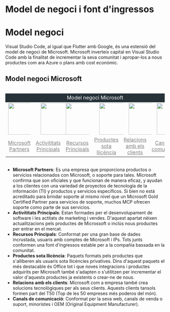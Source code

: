<!-- TITLE: Model de negoci i font d'ingressos -->
<!-- SUBTITLE: Model de negoci i font d'ingressos -->

# Model de negoci i font d'ingressos

<!-- TITLE: Negoci Ingressos -->
# Model negoci

Visual Studio Code, al igual que Flutter amb Google, és una estensió del model de negoci de Microsoft. Microsoft inverteix capital en Visual Studio Code amb la finalitat de incrementar la seva comunitat i apropar-los a nous productes com ara Azure o plans amb cost econòmic.

## Model negoci Microsoft
<br>
<table style="margin: auto;">
	<thead>
		<tr><td style="border: 1px solid #37474f; background: #263238; text-align: center; color: white" colspan="6">Model negoci Microsoft</td></tr>
	</thead>
	<tbody>
		<tr>
			<td  style="vertical-align:middle; max-width: 4em"><img src="https://d2oc0ihd6a5bt.cloudfront.net/wp-content/uploads/sites/1155/cache/2018/12/ms-partner/3851923819.jpg" width="100"></td>
			<td style="vertical-align:middle; max-width: 4em"><img style="margin-left: 1em" src="https://cdn1.iconfinder.com/data/icons/flat-and-simple-part-1/128/microsoft-512.png" width="100"></td>
			<td style="vertical-align:middle; max-width: 4em"><img src="https://cdn3.iconfinder.com/data/icons/logos-brands-3/24/logo_brand_brands_logos_microsoft_store_windows-512.png" width="100"></td>
			<td style="vertical-align:middle; max-width: 4em"><img style="margin-left: 1em" src="https://cdn.icon-icons.com/icons2/1156/PNG/512/1486565573-microsoft-office_81557.png" width="100"></td>
			<td style="vertical-align:middle; max-width: 4em"><img style="margin-left: 1em" src="https://c.s-microsoft.com/es-xl/CMSImages/home-applications-customer-service.svg?version=6199ea59-a70c-aef8-615a-6829398ccec3" width="100"></td>
			<td style="vertical-align:middle; max-width: 5em"><img style="margin-left: 1em" src="https://c.s-microsoft.com/en-us/CMSImages/Windows_Homepage_Icon_Devices_1920.jpg?version=b01ff670-fdb4-8e12-9745-5efcdc0fa3d8" width="100"></td>
		</tr>
		<tr>
			<td style="vertical-align:middle; text-align: center"><a style="color: gray" href="https://partner.microsoft.com/es-es/">Microsoft Partners</a></td>
			<td style="vertical-align:middle; text-align: center"><a style="color: gray" href="https://www.microsoft.com/en-us/research/search/?from=http%3A%2F%2Fresearch.microsoft.com%2Fapps%2Fcatalog%2Fdefault.aspx%3Ft%3Dprojects">Activititats Principals</a></td>
			<td style="vertical-align:middle; text-align: center"><a style="color: gray" href="https://www.microsoft.com/es-es/store/b/home">Recursos Principals</a></td>
			<td style="vertical-align:middle; text-align: center"><a style="color: gray" href="https://www.office.com/?omkt=es-es">Productes sota llicència</a></td>
			<td style="vertical-align:middle; text-align: center"><a style="color: gray" href="http://customers.microsoft.com/en-us">Relacions amb els clients</a></td>
			<td style="vertical-align:middle; text-align: center"><a style="color: gray" href="https://www.microsoft.com/es-es/">Canals de comunicació</a></td>
		</tr>
	</tbody>
</table>

<br>

- **Microsoft Partners**: Es una empresa que proporciona productos o servicios relacionados con Microsoft, o soporte para tales. Microsoft confirma que son oficiales y que funcionan de manera eficaz, y ayudan a los clientes con una variedad de proyectos de tecnología de la información (TI) y productos y servicios específicos. Si bien no está acreditado para brindar soporte al mismo nivel que un Microsoft Gold Certified Partner para servicios de soporte, muchos MCP ofrecen soporte como parte de sus servicios.
- **Activititats Principals**: Estan formades per el desenvolupament de software i les actitats de marketing i vendes. D'aquest apartat nèixen actualitzacions pels productes de Microssoft o inclús nous productes per entrar en el mercat.
- **Recursos Principals**: Conformat per una gran base de dades incrustada, usuaris amb comptes de Microsoft i IPs. Tots junts conformen una font d'ingressos estable per a la compañia bassada en la comunitat.
- **Productes sota llicència**: Paquets formats pels productes que s'alliberen als usuaris sota llicències privatives. Dins d'aquest paquets el més destacable és Office tot i que noves integracions i productes adquirits per Microsoft també s'adapten o s'utilitzen per incrementar el valor d'aquests productes ja existents o crear-ne de nous.
- **Relacions amb els clients**: Microsoft com a empresa també crea solucions tecnològiques per als seus clients. Aquests clients tansols formen part del T50 (Top de les 50 empreses més poderos del món).
- **Canals de comunicació**: Conformat per la seva web, canals de venda o suport, minoristes i OEM (Original Equipment Manufacturer).